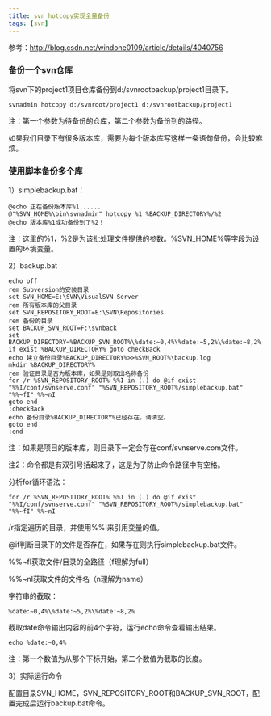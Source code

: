 ```yaml
---
title: svn hotcopy实现全量备份
tags: [svn]
---
```


参考：http://blog.csdn.net/windone0109/article/details/4040756

### 备份一个svn仓库

将svn下的project1项目仓库备份到d:/svnrootbackup/project1目录下。

```
svnadmin hotcopy d:/svnroot/project1 d:/svnrootbackup/project1
```

注：第一个参数为待备份的仓库，第二个参数为备份到的路径。

如果我们目录下有很多版本库，需要为每个版本库写这样一条语句备份，会比较麻烦。

### 使用脚本备份多个库

1）simplebackup.bat：

```
@echo 正在备份版本库%1......
@"%SVN_HOME%\bin\svnadmin" hotcopy %1 %BACKUP_DIRECTORY%/%2
@echo 版本库%1成功备份到了%2！
```

注：这里的%1，%2是为该批处理文件提供的参数。%SVN_HOME%等字段为设置的环境变量。

2）backup.bat

```
echo off
rem Subversion的安装目录
set SVN_HOME=E:\SVN\VisualSVN Server
rem 所有版本库的父目录
set SVN_REPOSITORY_ROOT=E:\SVN\Repositories
rem 备份的目录
set BACKUP_SVN_ROOT=F:\svnback
set BACKUP_DIRECTORY=%BACKUP_SVN_ROOT%\%date:~0,4%\%date:~5,2%\%date:~8,2%
if exist %BACKUP_DIRECTORY% goto checkBack
echo 建立备份目录%BACKUP_DIRECTORY%>>%SVN_ROOT%\backup.log
mkdir %BACKUP_DIRECTORY%
rem 验证目录是否为版本库，如果是则取出名称备份
for /r %SVN_REPOSITORY_ROOT% %%I in (.) do @if exist "%%I/conf/svnserve.conf" "%SVN_REPOSITORY_ROOT%/simplebackup.bat" "%%~fI" %%~nI
goto end
:checkBack
echo 备份目录%BACKUP_DIRECTORY%已经存在，请清空。
goto end
:end
```

注：如果是项目的版本库，则目录下一定会存在conf/svnserve.com文件。

注2：命令都是有双引号括起来了，这是为了防止命令路径中有空格。

分析for循环语法：

```
for /r %SVN_REPOSITORY_ROOT% %%I in (.) do @if exist "%%I/conf/svnserve.conf" "%SVN_REPOSITORY_ROOT%/simplebackup.bat" "%%~fI" %%~nI
```

/r指定遍历的目录，并使用%%I来引用变量的值。

@if判断目录下的文件是否存在，如果存在则执行simplebackup.bat文件。

%%~fI获取文件/目录的全路径（f理解为full）

%%~nI获取文件的文件名（n理解为name）

字符串的截取：

```
%date:~0,4%\%date:~5,2%\%date:~8,2%
```

截取date命令输出内容的前4个字符，运行echo命令查看输出结果。

```
echo %date:~0,4%
```

注：第一个数值为从那个下标开始，第二个数值为截取的长度。

3）实际运行命令

配置目录SVN_HOME，SVN_REPOSITORY_ROOT和BACKUP_SVN_ROOT，配置完成后运行backup.bat命令。